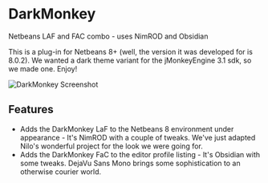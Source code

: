 # DarkMonkey
Netbeans LAF and FAC combo - uses NimROD and Obsidian

This is a plug-in for Netbeans 8+ (well, the version it was developed for is 8.0.2).
We wanted a dark theme variant for the jMonkeyEngine 3.1 sdk, so we made one. Enjoy! 

![DarkMonkey Screenshot](https://i.imgur.com/PxUJlxZ.png)

## Features
-  Adds the DarkMonkey LaF to the Netbeans 8 environment under appearance - It's NimROD with a couple of tweaks. We've just adapted Nilo's wonderful project for the look we were going for.
-  Adds the DarkMonkey FaC to the editor profile listing - It's Obsidian with some tweaks. DejaVu Sans Mono brings some sophistication to an otherwise courier world.
